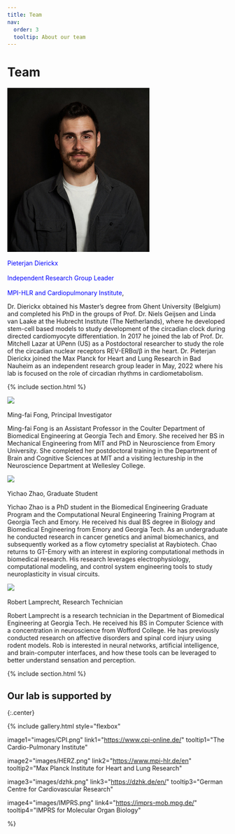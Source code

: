 ```yaml
---
title: Team
nav:
  order: 3
  tooltip: About our team
---
```


# <i class="fas fa-users"></i>Team



<div class="feature1">
  <a class="feature1_image">
    <img src="/images/PJ.jpg"/>
  </a>
  <div class="feature_text"><p class="feature_headline"><span style="color: blue;">Pieterjan Dierickx<br><br>Independent Research Group Leader<br><br>MPI-HLR and Cardiopulmonary Institute</span>, </p><p>Dr. Dierickx obtained his Master’s degree from Ghent University (Belgium) and completed his PhD in the groups of Prof. Dr. Niels Geijsen and Linda van Laake at the Hubrecht Institute (The Netherlands), where he developed stem-cell based models to study development of the circadian clock during directed cardiomyocyte differentiation. In 2017 he joined the lab of Prof. Dr. Mitchell Lazar at UPenn (US) as a Postdoctoral researcher to study the role of the circadian nuclear receptors REV-ERBα/β in the heart. Dr. Pieterjan Dierickx joined the Max Planck for Heart and Lung Research in Bad Nauheim as an independent research group leader in May, 2022 where his lab is focused on the role of circadian rhythms in cardiometabolism.</p>

  </div>
</div>



{% include section.html %}

<div class="feature1">
  <a class="feature_image1">
    <img src="/images/headshots/fong.png" loading="lazy" />
  </a>
  <div class="feature1_text"><p class="feature1_headline">Ming-fai Fong, Principal Investigator</p><p>Ming-fai Fong is an Assistant Professor in the Coulter Department of Biomedical Engineering at Georgia Tech and Emory.  She received her BS in Mechanical Engineering from MIT and PhD in Neuroscience from Emory University.  She completed her postdoctoral training in the Department of Brain and Cognitive Sciences at MIT and a visiting lectureship in the Neuroscience Department at Wellesley College.</p>

  </div>
</div>

<div class="feature1">
  <a class="feature1_image">
    <img src="/images/headshots/zhao.png" loading="lazy" />
  </a>
  <div class="feature1_text"><p class="feature_headline">Yichao Zhao, Graduate Student</p><p>Yichao Zhao is a PhD student in the Biomedical Engineering Graduate Program and the Computational Neural Engineering Training Program at Georgia Tech and Emory.  He received his dual BS degree in Biology and Biomedical Engineering from Emory and Georgia Tech. As an undergraduate he conducted research in cancer genetics and animal biomechanics, and subsequently worked as a flow cytometry specialist at Raybiotech.  Chao returns to GT-Emory with an interest in exploring computational methods in biomedical research.  His research leverages electrophysiology, computational modeling, and control system engineering tools to study neuroplasticity in visual circuits.</p>

  </div>
</div>

<div class="feature1">
  <a class="feature1_image">
    <img src="/images/headshots/lamprecht.png" loading="lazy" />
  </a>
  <div class="feature1_text"><p class="feature1_headline">Robert Lamprecht, Research Technician</p><p>Robert Lamprecht is a research technician in the Department of Biomedical Engineering at Georgia Tech. He received his BS in Computer Science with a concentration in neuroscience from Wofford College. He has previously conducted research on affective disorders and spinal cord injury using rodent models.  Rob is interested in neural networks, artificial intelligence, and brain-computer interfaces, and how these tools can be leveraged to better understand sensation and perception.</p>

  </div>
</div>
  
  



{% include section.html %}

## Our lab is supported by

{:.center}

{%
  include gallery.html
  style="flexbox"

  image1="images/CPI.png"
  link1="https://www.cpi-online.de/"
  tooltip1="The Cardio-Pulmonary Institute"

  image2="images/HERZ.png"
  link2="https://www.mpi-hlr.de/en"
  tooltip2="Max Planck Institute for Heart and Lung Research"

  image3="images/dzhk.png"
  link3="https://dzhk.de/en/"
  tooltip3="German Centre for Cardiovascular Research"

  image4="images/IMPRS.png"
  link4="https://imprs-mob.mpg.de/"
  tooltip4="IMPRS for Molecular Organ Biology"

  
  %}
